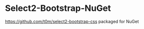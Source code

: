 Select2-Bootstrap-NuGet
=======================

https://github.com/t0m/select2-bootstrap-css packaged for NuGet
